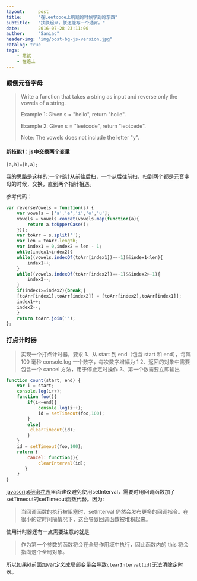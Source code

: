 ```yaml
---
layout:     post
title:      "在Leetcode上刷题的时候学到的东西"
subtitle:   "扶朕起来，朕还能写一个通宵。"
date:       2016-07-28 23:11:00
author:     "Saniac"
header-img: "img/post-bg-js-version.jpg"
catalog: true
tags:
    - 笔试 
    - 在路上
---
```


### 颠倒元音字母

> Write a function that takes a string as input and reverse only the vowels of a string.
> 
> Example 1:
> Given s = "hello", return "holle".
> 
> Example 2:
> Given s = "leetcode", return "leotcede".
> 
> Note:
> The vowels does not include the letter "y". 

#### 新技能1：js中交换两个变量

	[a,b]=[b,a];

我的思路是这样的:一个指针从前往后扫，一个从后往前扫，扫到两个都是元音字母的时候，交换，直到两个指针相遇。

参考代码：


```javascript
var reverseVowels = function(s) {
    var vowels = ['a','e','i','o','u'];
    vowels = vowels.concat(vowels.map(function(a){
        return a.toUpperCase();
    }));
    var toArr = s.split('');
    var len = toArr.length;
    var index1 = 0,index2 = len - 1;
    while(index1<index2){
    while((vowels.indexOf(toArr[index1])==-1)&&index1<len){
        index1++;
    }
    while((vowels.indexOf(toArr[index2])==-1)&&index2>-1){
        index2--;
    }
    if(index1>=index2){break;}
    [toArr[index1],toArr[index2]] = [toArr[index2],toArr[index1]];
    index1++;
    index2--;
    }
    return toArr.join('');
};
```
### 打点计时器

> 实现一个打点计时器，要求
> 1、从 start 到 end（包含 start 和 end），每隔 100 毫秒 console.log 一个数字，每次数字增幅为 1
> 2、返回的对象中需要包含一个 cancel 方法，用于停止定时操作
> 3、第一个数需要立即输出

```javascript
function count(start, end) {
    var i = start;
    console.log(i++);
    function foo(){
        if(i<=end){
            console.log(i++);
            id = setTimeout(foo,100);
        }
        else{
         clearTimeout(id);   
        }
    }
	id = setTimeout(foo,100);
    return {
        cancel: function(){
            clearInterval(id);
       }
    }
}
```

[javascript秘密花园](http://bonsaiden.github.io/JavaScript-Garden/zh/#other.timeouts)里面建议避免使用setInterval，需要时用回调函数加了setTimeout的setTimeout函数代替。因为:
> 当回调函数的执行被阻塞时，setInterval 仍然会发布更多的回调指令。在很小的定时间隔情况下，这会导致回调函数被堆积起来。

使用计时器还有一点需要注意的就是
> 作为第一个参数的函数将会在全局作用域中执行，因此函数内的 this 将会指向这个全局对象。

所以如果id前面加var定义成局部变量会导致`clearInterval(id)`无法清除定时器。